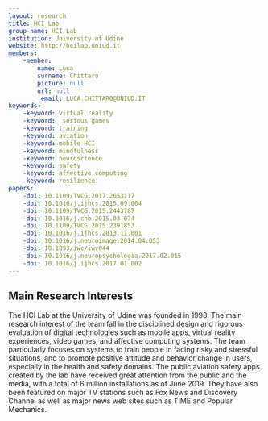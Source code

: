 ```yaml
---
layout: research
title: HCI Lab
group-name: HCI Lab
institution: University of Udine
website: http://hcilab.uniud.it
members: 
    -member: 
        name: Luca
        surname: Chittaro
        picture: null
        url: null
		 email: LUCA.CHITTARO@UNIUD.IT
keywords: 
    -keyword: virtual reality 
    -keyword:  serious games
    -keyword: training
    -keyword: aviation
    -keyword: mobile HCI
    -keyword: mindfulness
    -keyword: neuroscience
    -keyword: safety
    -keyword: affective computing
    -keyword: resilience
papers: 
    -doi: 10.1109/TVCG.2017.2653117
    -doi: 10.1016/j.ijhcs.2015.09.004
    -doi: 10.1109/TVCG.2015.2443787
    -doi: 10.1016/j.chb.2015.03.074
    -doi: 10.1109/TVCG.2015.2391853
    -doi: 10.1016/j.ijhcs.2013.11.001
    -doi: 10.1016/j.neuroimage.2014.04.053
    -doi: 10.1093/iwc/iwv044
    -doi: 10.1016/j.neuropsychologia.2017.02.015
    -doi: 10.1016/j.ijhcs.2017.01.002
---
```



## Main Research Interests
The HCI Lab at the University of Udine was founded in 1998. The main research interest of the team fall in the disciplined design and rigorous evaluation of digital technologies such as mobile apps, virtual reality experiences, video games, and affective computing systems. The team particularly focuses on systems to train people in facing risky and stressful situations, and to promote positive attitude and behavior change in users, especially in the health and safety domains.  The public aviation safety apps created by the lab  have received great attention from the public and the media, with a total of 6 million installations as of June 2019. They have also been featured on major TV stations such as Fox News and Discovery Channel as well as major news web sites such as TIME and Popular Mechanics.